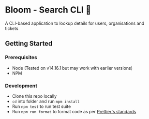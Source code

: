 # Bloom - Search CLI 🌸

A CLI-based application to lookup details for users, organisations and tickets

## Getting Started

### Prerequisites

- Node (Tested on v14.16.1 but may work with earlier versions)
- NPM

### Development
- Clone this repo locally
- `cd` into folder and run `npm install`
- Run `npm test` to run test suite
- Run `npm run format` to format code as per [Prettier's standards](https://prettier.io/)
